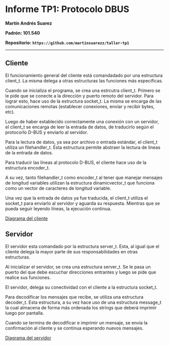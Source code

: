 # Informe TP1: Protocolo DBUS

**Martín Andrés Suarez**

**Padrón: 101.540**

**Repositorio: `https://github.com/martinsuarezz/taller-tp1`**

--------------

## Cliente

El funcionamiento general del cliente está comandadado por una estructura client_t. La misma delega a otras estructuras las funciones más específicas.

Cuando se inicializa el programa, se crea una estrcutra client_t. Primero se le pide que se conecte a la dirección y puerto remoto del servidor. Para lograr esto, hace uso de la estructura socket_t. La misma se encarga de las comunicaciones remotas (establecer conexiones, enviar y recibir bytes, etc).

Luego de haber establecido correctamente una conexión con un servidor, el client_t se encarga de leer la entrada de datos, de traducirlo según el protocorlo D-BUS y enviarlo al servidor.

Para la lectura de datos, ya sea por archivo o entrada estándar, el client_t utiliza un filehandler_t. Esta estructura permite abstraer la lectura de líneas de la entrada de datos.

Para traducir las líneas al protocolo D-BUS, el cliente hace uso de la estructura encoder_t.

A su vez, tanto filehandler_t como encoder_t al tener que manejar mensajes de longitud variables utilizan la estructura dinamicvector_t que funciona como un vector de caracteres de longitud variable.

Una vez que la entrada de datos ya fue traducida, el client_t utiliza el socket_t para enviarlo al servidor y aguarda su respuesta. Mientras que se pueda seguir leyendo líneas, la ejecución continua.

[Diagrama del cliente](https://github.com/martinsuarezz/taller-tp1/img/sequenceDiagram.png)

## Servidor

El servidor esta comandado por la estructura server_t. Esta, al igual que el cliente delega la mayor parte de sus responsabilidades en otras estructuras.

Al inicializar el servidor, se crea una estructura server_t. Se le pasa un puerto del que debe escuchar direcciones entrantes y luego se pide que realice sus funciones.

El servidor, delega su conectividad con el cliente a la estructura socket_t.

Para decodificar los mensajes que recibe, se utiliza una estructura decoder_t. Esta estructura, a su vez hace uso de una estructura message_t la cual almacena de forma más ordenada los strings que deberá imprimir luego por pantalla.

Cuando se termina de decodificar e imprimir un mensaje, se envía la confirmación al cliente y se continua esperando nuevos mensajes.

[Diagrama del servidor](https://github.com/martinsuarezz/taller-tp1/img/sequenceDiagram2.png)